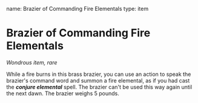 name: Brazier of Commanding Fire Elementals type: item

# Brazier of Commanding Fire Elementals
_Wondrous item, rare_

While a fire burns in this brass brazier, you can use an action to speak the brazier's command word and summon a fire elemental, as if you had cast the **_conjure elemental_** spell. The brazier can't be used this way again until the next dawn. The brazier weighs 5 pounds. 
